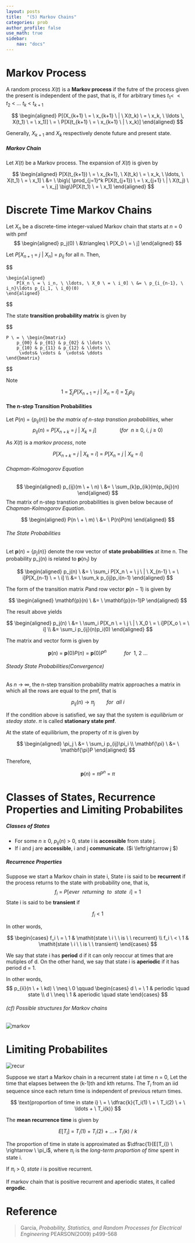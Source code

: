 ```yaml
---
layout: posts
title:  "(5) Markov Chains"
categories: prob
author_profile: false
use_math: true
sidebar:
    nav: "docs"
---
```


# Markov Process
A random process $X(t)$ is a **Markov process** if the futre of the process given the present is independent of the past, that is, if for arbitrary times $t_1 < \ < t_2 \ < \ \ldots \ t_k \ < \ t_{k+1}$

$$
    \begin{aligned}
        P[(X_{k+1} \ = \ x_{k+1} \ | \ X(t_k) \ = \ x_k, \ \ldots \, X(t_1) \ = \ x_1)] \ = \ P[X(t_{k+1} \ = \ x_{k+1} \ | \ x_k)]
    \end{aligned}
$$

Generally, $X_{k+1}$ and $X_k$ respectively denote future and present state.

##### Markov Chain
Let $X(t)$ be a Markov process. The expansion of $X(t)$ is given by

$$
    \begin{aligned}
        P[X(t_{k+1}) \ = \ x_{k+1}, \ X(t_k) \ = \ x_k, \ \ldots, \ X(t_1) \ = \ x_1] \ &= \ \big\{ \prod_{j=1}^k P[X(t_{j+1}) \ = \ x_{j+1} \ | \ X(t_j) \ = \ x_j]  \big\}P[X(t_1) \ = \ x_1]
    \end{aligned}
$$

# Discrete Time Markov Chains
Let $X_n$ be a discrete-time integer-valued Markov chain that starts at $n \ = \ 0$ with pmf
$$
    \begin{aligned}
        p_j(0) \ &\triangleq \ P[X_0 \ = \ j]
    \end{aligned}
$$

Let $P[X_{n+1} \ = \ j \ | \ X_n] \ = \ p_{ij}$ for all n. 
Then,

$$

    \begin{aligned}
        P[X_n \ = \ i_n, \ \ldots, \ X_0 \ = \ i_0] \ &= \ p_{i_{n-1}, \ i_n}\ldots p_{i_1, \ i_0}(0)
    \end{aligned}
$$

The state **transition probability matrix** is given by

$$

    P \ = \ \begin{bmatrix}
        p_{00} & p_{01} & p_{02} & \ldots \\
        p_{10} & p_{11} & p_{12} & \ldots \\
         \vdots& \vdots &  \vdots& \ddots
    \end{bmatrix}
$$

Note 

$$ 
    1 \ = \ \sum_j P[X_{n+1} \ = \ j \ | \ X_n \ = \ i] \ = \ \sum_j p_{ij} 
$$

#### The n-step Transition Probabilities
Let $P(n) \ = \ \{ p_{ij}(n) \}$ be *the matrix of n-step transtion probabilities*, wher
$$
    p_{ij}(n) \ = \ P[X_{n+k} \ = \ j \ | \ X_k \ = \ j]    \qquad \qquad (for \  \ n \ \geq \ 0, \ i, \ j \ \geq \ 0)
$$

As $X(t)$ is a *markov process*, note

$$ 
    P[X_{n+k} \ = \ j \ | \ X_k \ = \ i] \ = \ P[X_n \ = \ j \ | \ X_k \ = \ i] 
$$ 

###### Chapman-Kolmogorov Equation
$$
    \begin{aligned}
        p_{ij}(m \ + \ n) \ &= \ \sum_{k}p_{ik}(m)p_{kj}(n)
    \end{aligned}
$$
The matrix of n-step transtion probabilities is given below because of *Chapman-Kolmogorov Equation*.

$$
    \begin{aligned}
        P(n \ + \ m) \ &= \ P(n)P(m)        
    \end{aligned}
$$

###### The State Probabilities
Let $\mathbf{p}(n) \ = \ \{ p_j(n) \}$ denote the row vector of **state probabilities** at itme n.
The probability p_j(n) is related to $\mathbf{p}(n_1)$ by

$$
    \begin{aligned}
        p_j(n) \ &= \ \sum_i P[X_n \ = \ j \ | \ X_{n-1} \ = \ i]P[X_{n-1} \ = \ i] \\
                 &= \ \sum_k p_{ij}p_i(n-1)
    \end{aligned}
$$

The form of the transition matrix $P$and row vector $\mathbf{p}(n-1)$ is given by

$$
    \begin{aligned}
        \mathbf{p}(n) \ &= \ \mathbf{p}(n-1)P   
     \end{aligned}
$$

The result above yields

$$
    \begin{aligned}
        p_j(n) \ &= \ \sum_i P[X_n \ = \ j \ | \ X_0 \ = \ i]P[X_o \ = \ i] \\
                 &= \sum_i p_{ij}(n)p_i(0)
    \end{aligned}
$$

The matrix and vector form is given by

$$
    \mathbf{p}(n) \ = \ \mathbf{p}(0)P(n) \ = \ \mathbf{p}(0)P^n    \qquad \quad for \ \ 1, \ 2 \ \ldots
$$

###### Steady State Probabilities(Convergence)
As $n \ \rightarrow \ \infty$, the n-step transition probability matrix approaches a matrix in which all the rows are equal to the pmf, that is

$$
    p_{ij}(n) \ \rightarrow \ \pi_j \qquad for \ \ all \ i
$$

If the condition above is satisfied, we say that the system is *equilibrium* or *steday state*.
$\pi$ is called **stationary state pmf**.

At the state of equilibrium, the property of $\pi$ is given by

$$
    \begin{aligned}
        \pi_j \ &= \ \sum_i p_{ij}\pi_i \\
        \mathbf{\pi} \ &= \ \mathbf{\pi}P     
    \end{aligned}
$$

Therefore,

$$
    \mathbf{p}(n) \ = \ \pi P^n \ = \ \pi
$$

# Classes of States, Recurrence Properties and Limiting Probabilites

##### Classes of States
- For some $n \ \geq \ 0$, $p_{ij}(n) \ > \ 0$, state i is **accessible** from state j.
- If i and j are **accessible**, i and j **communicate**.   ($i \leftrightarrow j $)

##### Recurrence Properties
Suppose we start a Markov chain in state i, State i is said to be **recurrent** if the process returns to the state with probability one, that is,
$$
    f_i \ = \ P[ever \ \ returning \ \ to \ \ state \ \ i] \ = \ 1
$$
State i is said to be **transient** if

$$
    f_i \ < \ 1
$$

In other words,

$$
    \begin{cases}
        f_i \ = \ 1 & \mathit{state \ i \  \ is \ \ recurrent} \\
        f_i \ < \ 1 & \mathit{state \ i \ \ is \ \ transient}
    \end{cases}
$$

We say that state i has **period** d if it can only reoccur at times that are mutiples of d. On the other hand, we say that state i is **aperiodic** if it has period d = 1.

In other words,
$$
    p_{ii}(n \ + \ kd) \ \neq \ 0 \qquad
    \begin{cases}
        d \ = \ 1 & periodic \quad state    \\
        d \ \neq \ 1 & aperiodic \quad state
    \end{cases}
$$

###### (cf) Possible structures for Markov chains

![markov](/assets/img_prob/prob3.png)

# Limiting Probabilites
![recur](/assets/img_prob/prob4.png)


Suppose we start a Markov chain in a recurrent state i at time n = 0, Let the time that elapses between the (k-1)th and kth returns. The $T_i$ from an iid sequence since each return time is independent of previous return times.

$$
    \text{proportion of time in state i} \ = \ \dfrac{k}{T_i(1) \ + \ T_i(2) \ + \ \ldots + \ T_i(k)}
$$

The **mean recurrence time** is given by

$$
    E[T_i] \ = \ T_i(1) \ + \ T_i(2) \ + \ \ldots + \ T_i(k) \ / \ k
$$

The proportion of time in state is approximated as $\dfrac{1}{E[T_i]} \ \rightarrow \ \pi_i$,
where $\pi_i$ is the *long-term proportion of time* spent in state i.

If $\pi_i \ > \ 0$, *state i* is positive recurrent.

If markov chain that is positive recurrent and aperiodic states, it called **ergodic**.

# Reference

>Garcia, *Probability, Statistics, and Random Processes for Electrical Engineering* PEARSON(2009) p499-568